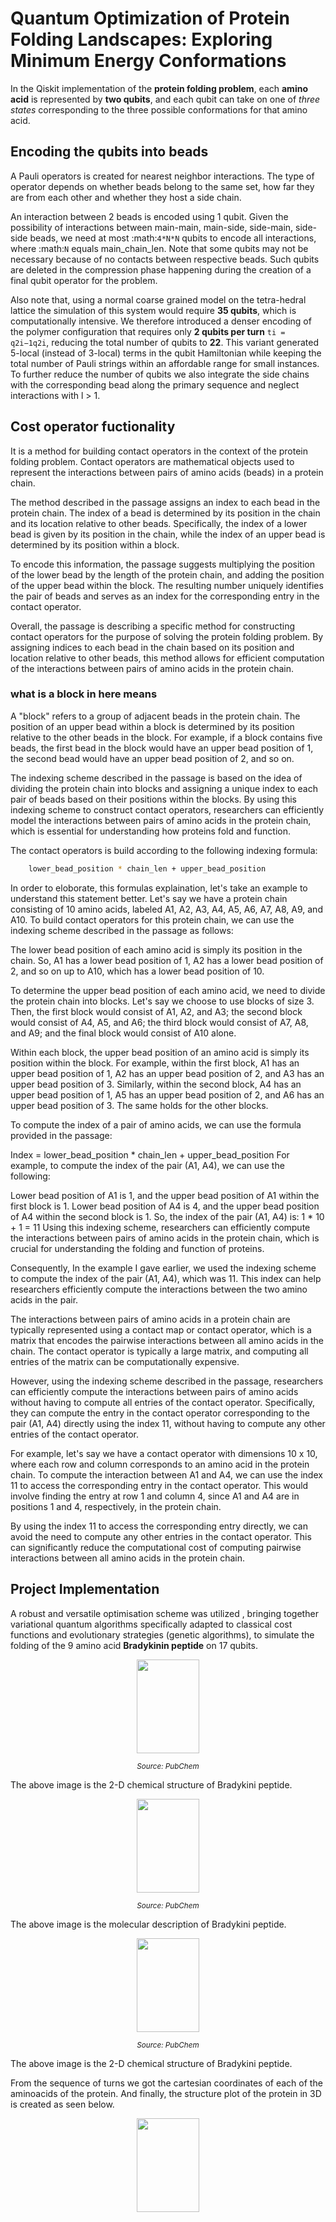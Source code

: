 # Quantum Optimization of Protein Folding Landscapes: Exploring Minimum Energy Conformations

In the Qiskit implementation of the **protein folding problem**, each **amino acid** is represented by **two qubits**, and each qubit can take on one of *three states* corresponding to the three possible conformations for that amino acid.

## Encoding the qubits into beads 

A Pauli operators is created for nearest neighbor interactions. The type of operator depends on whether beads belong to the same set, how far they are from each other and whether they host a side chain.

An interaction between 2 beads is encoded using 1 qubit. Given the possibility of interactions between main-main, main-side, side-main, side-side beads, we need at most :math:`4*N*N` qubits to encode all interactions, where :math:`N` equals main_chain_len. Note that some qubits may not be necessary because of no contacts between respective beads. Such qubits are deleted in the compression phase happening during the creation of a final qubit operator for the problem.

Also note that, using a normal coarse grained model on the tetra-hedral lattice the simulation of this system would require **35 qubits**, which is computationally intensive. We therefore introduced a denser encoding of the polymer configuration that requires only **2 qubits per turn** `ti = q2i−1q2i`, reducing the total number of qubits to **22**. This variant generated 5-local (instead of 3-local) terms in the qubit Hamiltonian while keeping the total number of Pauli strings within an affordable range for small instances. To further reduce the number of qubits we also integrate the side chains with the corresponding bead along the primary sequence and neglect interactions with l > 1.

## Cost operator fuctionality

It is a method for building contact operators in the context of the protein folding problem. Contact operators are mathematical objects used to represent the interactions between pairs of amino acids (beads) in a protein chain.

The method described in the passage assigns an index to each bead in the protein chain. The index of a bead is determined by its position in the chain and its location relative to other beads. Specifically, the index of a lower bead is given by its position in the chain, while the index of an upper bead is determined by its position within a block.

To encode this information, the passage suggests multiplying the position of the lower bead by the length of the protein chain, and adding the position of the upper bead within the block. The resulting number uniquely identifies the pair of beads and serves as an index for the corresponding entry in the contact operator.

Overall, the passage is describing a specific method for constructing contact operators for the purpose of solving the protein folding problem. By assigning indices to each bead in the chain based on its position and location relative to other beads, this method allows for efficient computation of the interactions between pairs of amino acids in the protein chain.

### what is a block in here means

A "block" refers to a group of adjacent beads in the protein chain. The position of an upper bead within a block is determined by its position relative to the other beads in the block. For example, if a block contains five beads, the first bead in the block would have an upper bead position of 1, the second bead would have an upper bead position of 2, and so on.

The indexing scheme described in the passage is based on the idea of dividing the protein chain into blocks and assigning a unique index to each pair of beads based on their positions within the blocks. By using this indexing scheme to construct contact operators, researchers can efficiently model the interactions between pairs of amino acids in the protein chain, which is essential for understanding how proteins fold and function.

The contact operators is build according to the following indexing formula:
```bash
    lower_bead_position * chain_len + upper_bead_position
```
In order to eloborate, this formulas explaination, let's take an example to understand this statement better. Let's say we have a protein chain consisting of 10 amino acids, labeled A1, A2, A3, A4, A5, A6, A7, A8, A9, and A10. To build contact operators for this protein chain, we can use the indexing scheme described in the passage as follows:

The lower bead position of each amino acid is simply its position in the chain. So, A1 has a lower bead position of 1, A2 has a lower bead position of 2, and so on up to A10, which has a lower bead position of 10.

To determine the upper bead position of each amino acid, we need to divide the protein chain into blocks. Let's say we choose to use blocks of size 3. Then, the first block would consist of A1, A2, and A3; the second block would consist of A4, A5, and A6; the third block would consist of A7, A8, and A9; and the final block would consist of A10 alone.

Within each block, the upper bead position of an amino acid is simply its position within the block. For example, within the first block, A1 has an upper bead position of 1, A2 has an upper bead position of 2, and A3 has an upper bead position of 3. Similarly, within the second block, A4 has an upper bead position of 1, A5 has an upper bead position of 2, and A6 has an upper bead position of 3. The same holds for the other blocks.

To compute the index of a pair of amino acids, we can use the formula provided in the passage:

Index = lower_bead_position * chain_len + upper_bead_position
For example, to compute the index of the pair (A1, A4), we can use the following:

Lower bead position of A1 is 1, and the upper bead position of A1 within the first block is 1.
Lower bead position of A4 is 4, and the upper bead position of A4 within the second block is 1.
So, the index of the pair (A1, A4) is:
1 * 10 + 1 = 11
Using this indexing scheme, researchers can efficiently compute the interactions between pairs of amino acids in the protein chain, which is crucial for understanding the folding and function of proteins.

Consequently, In the example I gave earlier, we used the indexing scheme to compute the index of the pair (A1, A4), which was 11. This index can help researchers efficiently compute the interactions between the two amino acids in the pair.

The interactions between pairs of amino acids in a protein chain are typically represented using a contact map or contact operator, which is a matrix that encodes the pairwise interactions between all amino acids in the chain. The contact operator is typically a large matrix, and computing all entries of the matrix can be computationally expensive.

However, using the indexing scheme described in the passage, researchers can efficiently compute the interactions between pairs of amino acids without having to compute all entries of the contact operator. Specifically, they can compute the entry in the contact operator corresponding to the pair (A1, A4) directly using the index 11, without having to compute any other entries of the contact operator.

For example, let's say we have a contact operator with dimensions 10 x 10, where each row and column corresponds to an amino acid in the protein chain. To compute the interaction between A1 and A4, we can use the index 11 to access the corresponding entry in the contact operator. This would involve finding the entry at row 1 and column 4, since A1 and A4 are in positions 1 and 4, respectively, in the protein chain.

By using the index 11 to access the corresponding entry directly, we can avoid the need to compute any other entries in the contact operator. This can significantly reduce the computational cost of computing pairwise interactions between all amino acids in the protein chain.

## Project Implementation 
A robust and versatile optimisation scheme was utilized , bringing together variational quantum algorithms specifically adapted to classical cost functions and evolutionary strategies (genetic algorithms), to simulate the folding of the 9 amino acid **Bradykinin peptide** on 17 qubits.

<p align="center">
  <a href="https://pubchem.ncbi.nlm.nih.gov/compound/Bradykinin#section=Isomeric-SMILES">
    <img src="https://github.com/ShisheerKaushik24/Junior-Researcher-Project-2/blob/master/asset/structure.png" width="100" height="150" />
  </a>
</p>

*<p align="center"><small>Source: PubChem</small></p>*

The above image is the 2-D chemical structure of Bradykini peptide.

<p align="center">
    <img src="https://github.com/ShisheerKaushik24/Junior-Researcher-Project-2/blob/master/asset/description.png" width="100" height="150" />
</p>

*<p align="center"><small>Source: PubChem</small></p>*

The above image is the molecular description of Bradykini peptide.

<p align="center">
    <img src="https://github.com/ShisheerKaushik24/Junior-Researcher-Project-2/blob/master/asset/structure.png" width="100" height="150" />
</p>

*<p align="center"><small>Source: PubChem</small></p>*

The above image is the 2-D chemical structure of Bradykini peptide.

From the sequence of turns we got the cartesian coordinates of each of the aminoacids of the protein. And finally, the structure plot of the protein in 3D is created as seen below. 

<p align="center">
    <img src="https://github.com/ShisheerKaushik24/Junior-Researcher-Project-2/blob/master/asset/protein-structure.png" width="100" height="150" />
</p>


